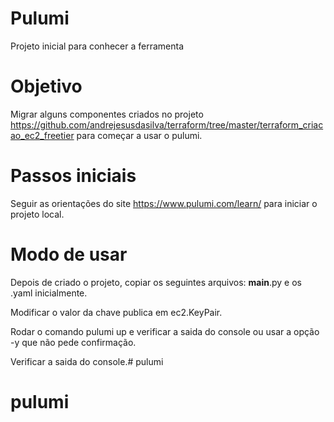 # Pulumi
Projeto inicial para conhecer a ferramenta

# Objetivo

Migrar alguns componentes criados no projeto https://github.com/andrejesusdasilva/terraform/tree/master/terraform_criacao_ec2_freetier para começar a usar o 
pulumi.

# Passos iniciais

Seguir as orientações do site https://www.pulumi.com/learn/ para iniciar o projeto local.

# Modo de usar

Depois de criado o projeto, copiar os seguintes arquivos:
__main__.py e os .yaml inicialmente.

Modificar o valor da chave publica em ec2.KeyPair.

Rodar o comando pulumi up e verificar a saida do console ou usar a opção -y que não pede confirmação.

Verificar a saida do console.# pulumi
# pulumi
